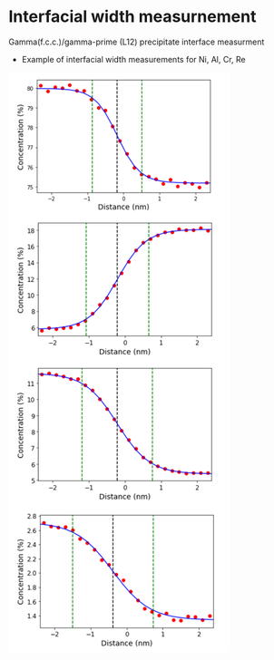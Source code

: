 # Interfacial width measurnement
Gamma(f.c.c.)/gamma-prime (L12) precipitate interface measurment

* Example of interfacial width measurements for Ni, Al, Cr, Re

![images](images/16h_width.png)



